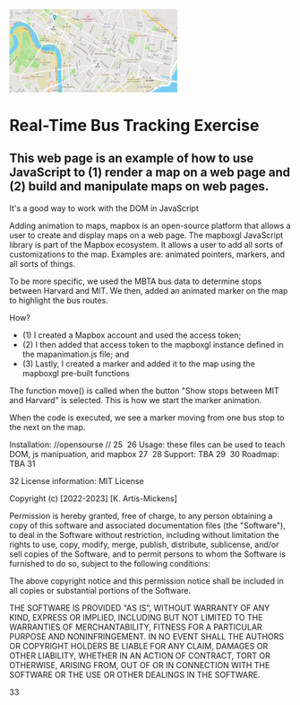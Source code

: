 <img src= "map.png" width='300' />

# Real-Time Bus Tracking Exercise

## This web page is an example of how to use JavaScript to (1) render a map on a web page and (2) build and manipulate maps on web pages.  

It's a good way to work with the DOM in JavaScript

Adding animation to maps, mapbox is an open-source platform 
that allows a user to create and display maps on a web page. 
The mapboxgl JavaScript library is part of the Mapbox ecosystem. 
It allows a user to add all sorts of customizations to the map.
Examples are: animated pointers, markers, and all sorts of things.

To be more specific, we used the MBTA bus data to determine stops between Harvard and MIT. We then, added an animated marker on the map to 
highlight the bus routes. 

How?
* (1) I created a Mapbox account and used the access token; 
* (2) I then added that access token to the mapboxgl instance
 defined in the mapanimation.js file; and 
* (3) Lastly, I created a marker and added it to the map using the 
mapboxgl pre-built functions
 
 The function move() is called when the button 
 "Show stops between MIT and Harvard" is selected. 
 This is how we start the marker animation. 
 
 When the code is executed, we see a marker moving from one bus stop to 
 the next on the map. 
 
 Installation: //opensourse //
25
​
26
    Usage: these files can be used to teach DOM, js manipuation, and mapbox
27
​
28
    Support: TBA
29
​
30
    Roadmap: TBA 
31
    
32
    License information: MIT License

Copyright (c) [2022-2023] [K. Artis-Mickens]

Permission is hereby granted, free of charge, to any person obtaining a copy
of this software and associated documentation files (the "Software"), to deal
in the Software without restriction, including without limitation the rights
to use, copy, modify, merge, publish, distribute, sublicense, and/or sell
copies of the Software, and to permit persons to whom the Software is
furnished to do so, subject to the following conditions:

The above copyright notice and this permission notice shall be included in all
copies or substantial portions of the Software.

THE SOFTWARE IS PROVIDED "AS IS", WITHOUT WARRANTY OF ANY KIND, EXPRESS OR
IMPLIED, INCLUDING BUT NOT LIMITED TO THE WARRANTIES OF MERCHANTABILITY,
FITNESS FOR A PARTICULAR PURPOSE AND NONINFRINGEMENT. IN NO EVENT SHALL THE
AUTHORS OR COPYRIGHT HOLDERS BE LIABLE FOR ANY CLAIM, DAMAGES OR OTHER
LIABILITY, WHETHER IN AN ACTION OF CONTRACT, TORT OR OTHERWISE, ARISING FROM,
OUT OF OR IN CONNECTION WITH THE SOFTWARE OR THE USE OR OTHER DEALINGS IN THE
SOFTWARE.
 
33
    
 
